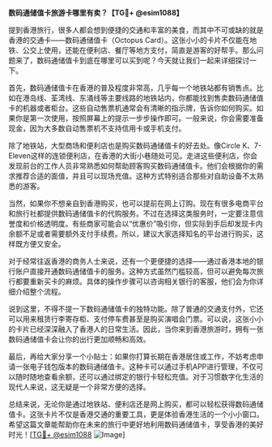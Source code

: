 **数码通储值卡旅游卡哪里有卖？【TG💪+ @esim1088】**

提到香港旅行，很多人都会想到便捷的交通和丰富的美食，而其中不可或缺的就是香港的交通卡——数码通储值卡（Octopus Card）。这张小小的卡片不仅能在地铁、公交上使用，还能在便利店、餐厅等地方支付，简直是游客的好帮手。那么问题来了，数码通储值卡到底在哪里可以买到呢？今天就让我们一起来详细探讨一下。

首先，数码通储值卡在香港的普及程度非常高，几乎每一个地铁站都有销售点。比如在港岛线、荃湾线、东涌线等主要线路的地铁站内，你都能找到售卖数码通储值卡的机器或者柜台。这些自动售票机通常会有清晰的指示牌，告诉你如何购买。如果你是第一次使用，按照屏幕上的提示一步步操作即可。一般来说，你会需要准备现金，因为大多数自动售票机不支持信用卡或手机支付。

除了地铁站，大型商场和便利店也是购买数码通储值卡的好去处。像Circle K、7-Eleven这样的连锁便利店，在香港的大街小巷随处可见。走进这些便利店，你会发现前台的工作人员非常熟悉如何帮助顾客购买数码通储值卡。他们会根据你的需求推荐合适的面值，并且可以现场充值。这种方式特别适合那些对自助设备不太熟悉的游客。

当然，如果你不想亲自到香港购买，也可以提前在网上订购。现在有很多电商平台和旅行社都提供数码通储值卡的代购服务。不过在选择这类服务时，一定要注意信誉度和价格透明度。有些商家可能会以“优惠价”吸引你，但实际到手后却发现卡内余额不足或者需要额外支付手续费。所以，建议大家选择知名的平台进行购买，这样既方便又安全。

对于经常往返香港的商务人士来说，还有一个更便捷的选择——通过香港本地的银行账户直接开通数码通储值卡的服务。这种方式虽然门槛较高，但可以避免每次旅行都要重新买卡的麻烦。具体的操作步骤可以咨询相关银行的客服，他们会为你详细介绍整个流程。

说到这里，不得不提一下数码通储值卡的独特功能。除了普通的交通支付外，它还可以用来租赁行李寄存柜、支付停车费甚至是购买演唱会门票。可以说，这张小小的卡片已经深深融入了香港人的日常生活。因此，当你来到香港旅游时，拥有一张数码通储值卡会让你的出行更加顺畅和高效。

最后，再给大家分享一个小贴士：如果你打算长期在香港居住或工作，不妨考虑申请一张电子钱包版本的数码通储值卡。这种卡可以通过手机APP进行管理，不仅可以随时随地查看余额，还可以通过绑定的银行卡轻松充值。对于习惯数字化生活的现代人来说，这无疑是一个非常方便的选择。

总结来说，无论你是通过地铁站、便利店还是网上购买，都可以轻松获得数码通储值卡。这张卡片不仅是香港交通的重要工具，更是体验香港生活的一个小小窗口。希望这篇文章能帮助你在未来的旅行中更好地利用数码通储值卡，享受香港的美好时光！[[TG💪+ @esim1088](https://t.me/s/esim1088) ![Image](https://i.postimg.cc/4NQfJmqS/Snipaste-2025-05-13-00-14-12.png)]